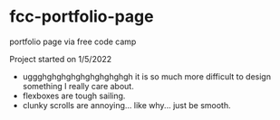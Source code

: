 # fcc-portfolio-page
portfolio page via free code camp

Project started on 1/5/2022 
- uggghghghghghghghghghgh it is so much more difficult to design something I really care about.
- flexboxes are tough sailing. 
- clunky scrolls are annoying... like why... just be smooth. 
